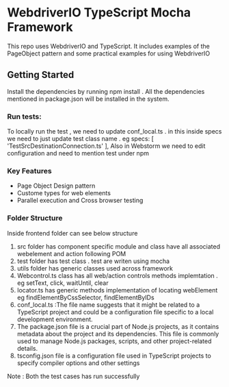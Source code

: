 # WebdriverIO TypeScript Mocha Framework
This repo uses WebdriverIO and TypeScript. It includes examples of the PageObject pattern and some practical examples for using WebdriverIO

## Getting Started
Install the dependencies by running npm install . All the dependencies mentioned in package.json will be installed in the system.

### Run tests:
To locally run the test , we need to update conf_local.ts . in this inside specs we need to just update test class name . eg specs: [
'TestSrcDestinationConnection.ts'
],
Also in Webstorm we need to edit configuration and need to mention test under npm 

### Key Features
- Page Object Design pattern
- Custome types for web elements
- Parallel execution and Cross browser testing

### Folder Structure 
Inside frontend folder can see below structure
1. src folder has component specific module and class have all associated webelement and action following POM
2. test folder has test class . test are writen using mocha
3. utils folder has generic classes used across framework
4. Webcontrol.ts class has all web/action controls methods implemtation . eg setText, click, waitUntil, clear
5. locator.ts has generic methods implementation of locating webElement eg  findElementByCssSelector, findElementByIDs
6. conf_local.ts :The file name suggests that it might be related to a TypeScript project and could be a configuration file specific to a local development environment.
7. The package.json file is a crucial part of Node.js projects, as it contains metadata about the project and its dependencies. This file is commonly used to manage Node.js packages, scripts, and other project-related details.
8. tsconfig.json file is a configuration file used in TypeScript projects to specify compiler options and other settings


Note : Both the test cases has run successfully
